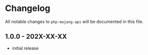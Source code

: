 # Changelog

All notable changes to `php-mojang-api` will be documented in this file.

## 1.0.0 - 202X-XX-XX

- initial release
